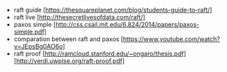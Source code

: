 
- raft guide [https://thesquareplanet.com/blog/students-guide-to-raft/]
- raft live [http://thesecretlivesofdata.com/raft/]
- paxos simple [http://css.csail.mit.edu/6.824/2014/papers/paxos-simple.pdf]
- comparation between raft and paxos [https://www.youtube.com/watch?v=JEpsBg0AO6o]
- raft proof [http://ramcloud.stanford.edu/~ongaro/thesis.pdf] [http://verdi.uwplse.org/raft-proof.pdf]